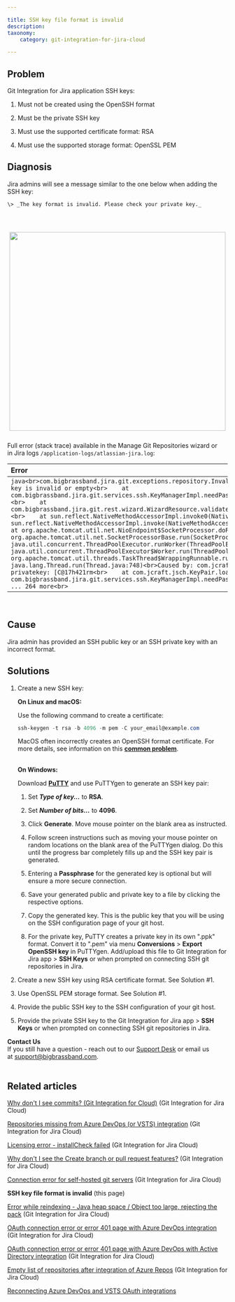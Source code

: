 ```yaml
---

title: SSH key file format is invalid
description:
taxonomy:
    category: git-integration-for-jira-cloud

---
```

## Problem

Git Integration for Jira application SSH keys:

1.  Must not be created using the OpenSSH format

2.  Must be the private SSH key

3.  Must use the supported certificate format: RSA

4.  Must use the supported storage format: OpenSSL PEM


## Diagnosis

Jira admins will see a message similar to the one below when adding the SSH key:

    \> _The key format is invalid. Please check your private key._

<br>

<img src='/wp-content/uploads/gij-private-key.png' width=494 height=454 style='max-width:100%;display:block;margin:25px auto;' />

Full error (stack trace) available in the Manage Git Repositories wizard or in Jira logs `/application-logs/atlassian-jira.log`:

| Error |
| :--- |
| ```java<br>com.bigbrassband.jira.git.exceptions.repository.InvalidPrivateKeyException: Private SSH key is invalid or empty<br>    at com.bigbrassband.jira.git.services.ssh.KeyManagerImpl.needPassphrase(KeyManagerImpl.java:103)<br>    at com.bigbrassband.jira.git.rest.wizard.WizardResource.validateRepoOrigin(WizardResource.java:104)<br>    at sun.reflect.NativeMethodAccessorImpl.invoke0(Native Method)<br>    at sun.reflect.NativeMethodAccessorImpl.invoke(NativeMethodAccessorImpl.java:62)<br>    ...<br>    at org.apache.tomcat.util.net.NioEndpoint$SocketProcessor.doRun(NioEndpoint.java:1498)<br>    at org.apache.tomcat.util.net.SocketProcessorBase.run(SocketProcessorBase.java:49)<br>    at java.util.concurrent.ThreadPoolExecutor.runWorker(ThreadPoolExecutor.java:1149)<br>    at java.util.concurrent.ThreadPoolExecutor$Worker.run(ThreadPoolExecutor.java:624)<br>    at org.apache.tomcat.util.threads.TaskThread$WrappingRunnable.run(TaskThread.java:61)<br>    at java.lang.Thread.run(Thread.java:748)<br>Caused by: com.jcraft.jsch.JSchException: invalid privatekey: [C@17h421rm<br>    at com.jcraft.jsch.KeyPair.load(KeyPair.java:664)<br>    at com.bigbrassband.jira.git.services.ssh.KeyManagerImpl.needPassphrase(KeyManagerImpl.java:99)<br>    ... 264 more<br>``` |

<br>

## Cause

Jira admin has provided an SSH public key or an SSH private key with an incorrect format.

## Solutions

1. Create a new SSH key:

    **On Linux and macOS:**

    Use the following command to create a certificate:<br>

    ```powershell
    ssh-keygen -t rsa -b 4096 -m pem -C your_email@example.com
    ```

    <div class="bbb-callout bbb--alert">
      <div class="irow">
        <div class="ilogobox">
          <span class="logoimg"></span>
        </div>
        <div class="imsgbox">
          MacOS often incorrectly creates an OpenSSH format certificate. For more details, see information on this <a href='https://serverfault.com/questions/939909/ssh-keygen-does-not-create-rsa-private-key' target='_blank'><b>common problem</b></a>.
        </div>
      </div>
    </div>
    <br>

    **On Windows:**

    Download [**PuTTY**](https://www.putty.org/) and use PuTTYgen to generate an SSH key pair:

    1.  Set _**Type of key...**_ to **RSA**.

    2.  Set _**Number of bits...**_ to **4096**.

    3.  Click **Generate**. Move mouse pointer on the blank area as instructed.

    4.  Follow screen instructions such as moving your mouse pointer on random locations on the blank area of the PuTTYgen dialog. Do this until the progress bar completely fills up and the SSH key pair is generated.

    5.  Entering a **Passphrase** for the generated key is optional but will ensure a more secure connection.

    6.  Save your generated public and private key to a file by clicking the respective options.

    7.  Copy the generated key. This is the public key that you will be using on the SSH configuration page of your git host.

    8.  For the private key, PuTTY creates a private key in its own ".ppk" format. Convert it to ".pem" via menu **Conversions** \> **Export OpenSSH key** in PuTTYgen. Add/upload this file to Git Integration for Jira app \> **SSH Keys** or when prompted on connecting SSH git repositories in Jira.

2.  Create a new SSH key using RSA certificate format. See Solution #1.

3.  Use OpenSSL PEM storage format. See Solution #1.

4.  Provide the public SSH key to the SSH configuration of your git host.

5.  Provide the private SSH key to the Git Integration for Jira app \> **SSH Keys** or when prompted on connecting SSH git repositories in Jira.

<div class="bbb-callout bbb--info">
    <div class="irow">
    <div class="ilogobox">
        <span class="logoimg"></span>
    </div>
    <div class="imsgbox">
        <b>Contact Us</b><br>
        If you still have a question - reach out to our <a href='https://help.gitkraken.com/git-integration-for-jira-cloud/gij-cloud-contact-support/' target='_blank'>Support Desk</a> or email us at <a href='mailto:support@bigbrassband.com'>support@bigbrassband.com</a>.
    </div>
    </div>
</div>
<br>

## Related articles

[Why don't I see commits? (Git Integration for Cloud)](/git-integration-for-jira-cloud/why-dont-i-see-commits-git-integration-for-cloud-gij-cloud) (Git Integration for Jira Cloud)

[Repositories missing from Azure DevOps (or VSTS) integration](/git-integration-for-jira-cloud/repositories-missing-from-azure-devops-or-vsts-integration-gij-cloud) (Git Integration for Jira Cloud)

[Licensing error - installCheck failed](/git-integration-for-jira-cloud/licensing-error-installcheck-failed-gij-cloud) (Git Integration for Jira Cloud)

[Why don't I see the Create branch or pull request features?](/git-integration-for-jira-cloud/why-dont-i-see-the-create-branch-or-pull-request-features-gij-cloud) (Git Integration for Jira Cloud)

[Connection error for self-hosted git servers](/git-integration-for-jira-cloud/connection-error-for-self-hosted-git-servers-gij-cloud) (Git Integration for Jira Cloud)

**SSH key file format is invalid** (this page)

[Error while reindexing - Java heap space / Object too large, rejecting the pack](/git-integration-for-jira-cloud/error-while-reindexing-java-heap-space-object-too-large-rejecting-the-pack-gij-cloud) (Git Integration for Jira Cloud)

[OAuth connection error or error 401 page with Azure DevOps integration](/git-integration-for-jira-cloud/oauth-connection-error-or-error-401-page-with-azure-devops-integration-gij-cloud) (Git Integration for Jira Cloud)

[OAuth connection error or error 401 page with Azure DevOps with Active Directory integration](/git-integration-for-jira-cloud/oauth-connection-error-or-error-401-page-with-azure-devops-with-active-directory-integration-gij-cloud) (Git Integration for Jira Cloud)

[Empty list of repositories after integration of Azure Repos](/git-integration-for-jira-cloud/empty-list-of-repositories-after-integration-of-azure-repos-gij-cloud) (Git Integration for Jira Cloud)

[Reconnecting Azure DevOps and VSTS OAuth integrations](/git-integration-for-jira-cloud/reconnecting-azure-devops-and-vsts-oauth-integrations-gij-cloud)

